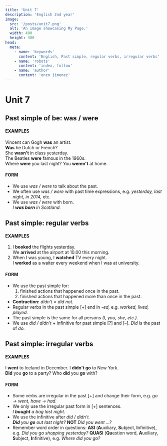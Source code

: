 ```yaml
---
title: 'Unit 7'
description: 'English 2nd year'
image:
  src: '/posts/unit7.png'
  alt: 'An image showcasing My Page.'
  width: 400
  height: 300
head:
  meta:
    - name: 'keywords'
      content: 'English, Past simple, regular verbs, irregular verbs'
    - name: 'robots'
      content: 'index, follow'
    - name: 'author'
      content: 'enzo jimenez'
---
```

# Unit 7
## Past simple of be: was / were
#### EXAMPLES
Vincent can Gogh **was** an artist.  
**Was** he Dutch or French?  
She **wasn't** in class yesterday.  
The Beatles **were** famous in the 1960s.  
Where **were** you last night? You **weren't** at home.

#### FORM
- We use _was / were_ to talk about the past.
- We often use _was / were_ with past time expressions, e.g. _yesterday, last night, in 2014,_ etc.
- We use _was / were_ with born.  
  _I **was born** in Scotland._

## Past simple: regular verbs
#### EXAMPLES
1. I **booked** the flights yesterday.  
  We **arrived** at the airport at 10.00 this morning.
2. When I was young, I **watched** TV every night.  
  I **worked** as a waiter every weekend when I was at university.

#### FORM
- We use the past simple for:  
    1. finished actions that happened once in the past.
    2. finished actions that happened more than once in the past.
- **Contraction:** _didn't = did not._
- Regular verbs in the past simple \[+\] end in _-ed,_ e.g. _worked, lived, played._
- The past simple is the same for all persons _(I, you, she, etc.)._
- We use _did / didn't_ + infinitive for past simple \[?\] and \[–\]. _Did_ is the past of _do._

## Past simple: irregular verbs
#### EXAMPLES
I **went** to Iceland in December. I **didn't go** to New York.  
**Did** you **go** to a party? Who **did** you **go** with?

#### FORM
- Some verbs are irregular in the past \[+\] and change their form, e.g. _go → went, have → had._
- We only use the irregular past form in \[+\] sentences.  
  _I **bought** a bag last night._
- We use the infinitive after _did / didn't._  
  _**Did** you **go** out last night?_ **NOT** _Did you went ...?_
- Remember word order in questions: **ASI** (**A**uxiliary, **S**ubject, **I**nfinitive), e.g. _Did you go shopping yesterday?_ **QUASI** (**Qu**estion word, **A**uxiliary, **S**ubject, **I**nfinitive), e.g. _Where did you go?_